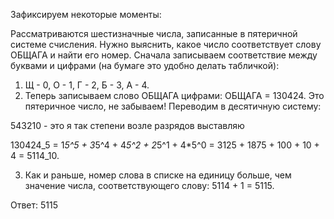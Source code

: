 Зафиксируем некоторые моменты:

Рассматриваются шестизначные числа,
записанные в пятеричной системе счисления.
Нужно выяснить, какое число соответствует слову ОБЩАГА
и найти его номер.
Сначала записываем соответствие между буквами и цифрами (на бумаге это удобно делать табличкой):

1. Щ - 0, О - 1, Г - 2, Б - 3, А - 4.
2. Теперь записываем слово ОБЩАГА цифрами: ОБЩАГА = 130424. Это пятеричное число, не забываем!
Переводим в десятичную систему:

543210 - это я так степени возле разрядов выставляю

130424_5 = 1*5^5 + 3*5^4 + 4*5^2 + 2*5^1 + 4*5^0 = 3125 + 1875 + 100 + 10 + 4 = 5114_10.

3. Как и раньше, номер слова в списке на единицу больше, чем значение числа, соответствующего слову: 5114 + 1 = 5115.

Ответ: 5115
